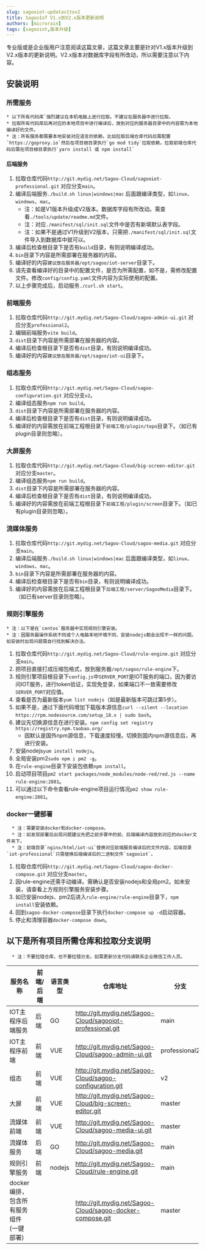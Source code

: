 ```yaml
---
slug: sagooiot-updatav1tov2
title: SagooIoT V1.x到V2.x版本更新说明
authors: [microrain]
tags: [sagooiot,版本升级]
---
```



专业版或是企业版用户注意阅读这篇文章，这篇文章主要是针对V1.x版本升级到V2.x版本的更新说明。V2.x版本对数据库字段有所改动，所以需要注意以下内容。


## 安装说明

### 所需服务
    * 以下所有代码库`强烈建议在本机电脑上进行拉取。不建议在服务器中进行拉取。
    * 拉取所有代码库后再对应的本地项目中进行编译后，放到对应的服务器目录中的内容需为本地编译好的文件。
    * 注：所有服务都需要本地安装对应语言的依赖。比如拉取后端仓库代码后需配置`https://goproxy.io`然后在项目根目录执行`go mod tidy`拉取依赖。拉取前端仓库代码后需在项目根目录执行`yarn install 或 npm install`

#### 后端服务
1. 拉取仓库代码`http://git.mydig.net/Sagoo-Cloud/sagooiot-professional.git` 对应分支`main`。
2. 编译后端服务`./build.sh linux|windows|mac` 后面跟编译类型，如`linux`、`windows`、`mac`。
    * 注：如是V1版本升级成V2版本。数据库字段有所改动。需查看`./tools/update/readme.md`文件。
    * 注：对应`./manifest/sql/init.sql`文件中是否有新填默认表字段。
    * 注：如果不是通过V1升级到V2版本，只需把`./manifest/sql/init.sql`文件导入到数据库中就可以。
3. 编译后检查根目录下是否有`build`目录，有则说明编译成功。
4. `bin`目录下内容是所需部署在服务器的内容。
5. 编译好的内容`建议放在服务器/opt/sagoo/iot-server`目录下。
6. 请先查看编译好的目录中的配置文件，是否为所需配置，如不是，需修改配置文件。修改`config/config.yaml`文件内容为实际使用的配置。
7. 以上步骤完成后，启动服务`./curl.sh start`。

### 前端服务
1. 拉取仓库代码`http://git.mydig.net/Sagoo-Cloud/sagoo-admin-ui.git` 对应分支`professional2`。
2. 编辑前端服务`vite build`。
3. `dist`目录下内容是所需部署在服务器的内容。
4. 编译后检查根目录下是否有`dist`目录，有则说明编译成功。
5. 编译好的内容`建议放在服务器/opt/sagoo/iot-ui`目录下。

### 组态服务
1. 拉取仓库代码`http://git.mydig.net/Sagoo-Cloud/sagoo-configuration.git` 对应分支`v2`。
2. 编译组态服务`npm run build`。
3. `dist`目录下内容是所需部署在服务器的内容。
4. 编译后检查根目录下是否有`dist`目录，有则说明编译成功。
5. 编译好的内容需放在前端工程根目录下`前端工程/plugin/topo`目录下。（如已有plugin目录则忽略）。

### 大屏服务
1. 拉取仓库代码`http://git.mydig.net/Sagoo-Cloud/big-screen-editor.git` 对应分支`master`。
2. 编译组态服务`npm run build`。
3. `dist`目录下内容是所需部署在服务器的内容。
4. 编译后检查根目录下是否有`dist`目录，有则说明编译成功。
5. 编译好的内容需放在前端工程根目录下`前端工程/plugin/screen`目录下。（如已有plugin目录则忽略）。

### 流媒体服务
1. 拉取仓库代码`http://git.mydig.net/Sagoo-Cloud/sagoo-media.git` 对应分支`main`。
2. 编译后端服务`./build.sh linux|windows|mac` 后面跟编译类型，如`linux`、`windows`、`mac`。
3. `bin`目录下内容是所需部署在服务器的内容。
4. 编译后检查根目录下是否有`bin`目录，有则说明编译成功。
5. 编译好的内容需放在后端工程根目录下`后端工程/server/SagooMedia`目录下。（如已有server目录则忽略）。

### 规则引擎服务
    * 注：以下是在`centos`服务器中实现规则引擎安装。
    * 注：因服务器操作系统不同或个人电脑本地环境不同，安装nodejs都会出现不一样的问题。如安装时出现问题需自行找到解决办法。
1. 拉取仓库代码`http://git.mydig.net/Sagoo-Cloud/rule-engine.git` 对应分支`main`。
2. 把项目直接打成压缩包格式，放到服务器`/opt/sagoo/rule-engine`下。
3. 规则引擎项目根目录下`config.js`中`SERVER_PORT`是IOT服务的端口，因为要访问IOT服务，进行token验证，实现免登录，如果端口不一致需要修改`SERVER_PORT`对应值。
4. 查看是否为最新版本`yum list nodejs`（如是最新版本可跳过第5步）。
5. 如果不是，通过下面代码增加下载版本源信息`curl --silent --location https://rpm.nodesource.com/setup_18.x | sudo bash`。
6. 建议先切换源信息在进行安装。`npm config set registry https://registry.npm.taobao.org/`
    * 因默认是国外npm源信息，下载速度较慢。切换到国内npm源信息后，再进行安装。
7. 安装nodejs`yum install nodejs`。
8. 全局安装pm2`sudo npm i pm2 -g`。
9. 在`rule-engine`目录下安装包依赖`npm install`。
10. 启动项目项目`pm2 start packages/node_modules/node-red/red.js --name rule-engine:2881`。
11. 可以通过以下命令查看rule-engine项目运行情况`pm2 show rule-engine:2881`。

### docker一键部署
      * 注：需要安装docker和docker-compose。
      * 注：如发现部署后出现问题建议先把之前步骤中的前、后端编译内容放到对应的docker文件夹下。
      * 注：前端目录`nginx/html/iot-ui`替换对应前端服务编译后的文件内容。后端目录`iot-professional`只需替换后端编译后的二进制文件`sagooiot`。
1. 拉取仓库代码`http://git.mydig.net/Sagoo-Cloud/sagoo-docker-compose.git` 对应分支`master`。
2. 因rule-engine还需手动编译。需确认是否安装nodejs和全局pm2。如未安装，请查看上方规则引擎服务安装步骤。
3. 如已安装nodejs、pm2后进入`rule-engine/rule-engine`目录下，`npm install`安装依赖。
4. 回到`sagoo-docker-compose`目录下执行`docker-compose up -d`启动容器。
5. 停止和清理容器`docker-compose down`。


## 以下是所有项目所需仓库和拉取分支说明
      * 注：不要拉错仓库，也不要拉错分支。如需更新分支代码请联系企业微信工作人员。
| 服务名称     | 前端/后端 | 语言类型   | 仓库地址 | 分支            | 
|----------|----|--------|-----|---------------|
| IOT主程序后端服务 | 后端 | GO     | http://git.mydig.net/Sagoo-Cloud/sagooiot-professional.git | main          |
| IOT主程序前端 | 前端 | VUE    | http://git.mydig.net/Sagoo-Cloud/sagoo-admin-ui.git | professional2 |
| 组态 | 前端 | VUE    | http://git.mydig.net/Sagoo-Cloud/sagoo-configuration.git | v2            |
| 大屏 | 前端 | VUE    | http://git.mydig.net/Sagoo-Cloud/big-screen-editor.git | master        |
| 流媒体前端 | 前端 | VUE    | http://git.mydig.net/Sagoo-Cloud/sagoo-media-ui.git | master        |
| 流媒体服务 | 后端 | GO     | http://git.mydig.net/Sagoo-Cloud/sagoo-media.git | main          |
| 规则引擎服务 | 前端 | nodejs | http://git.mydig.net/Sagoo-Cloud/rule-engine.git | main          |
| docker编排，包含所有服务组件(一键部署) |    |  | http://git.mydig.net/Sagoo-Cloud/sagoo-docker-compose.git | master        |

